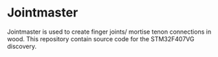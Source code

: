 # Jointmaster
Jointmaster is used to create finger joints/ mortise tenon connections in wood. This repository contain source code for the STM32F407VG discovery. 

